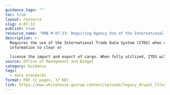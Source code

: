```yaml
---
guidance_tags: ""
toc: true
layout: resource
slug: m-07-23
publish: true
resource_name: "OMB M-07-23: Requiring Agency Use of the International Trade Data System"
description: >-
  Requires the use of the International Trade Data System (ITDS) when collecting
  information to clear or

  license the import and export of cargo. When fully utilized, ITDS will help us reduce redundant information collections, efficiently regulate the flow of commerce, and effectively enforce international trade laws. Dated September 10, 2007.
source: Office of Management and Budget
category: Guidance
tags:
  - data standards
format: PDF (2 pages, 37 KB)
link: https://www.whitehouse.gov/wp-content/uploads/legacy_drupal_files/omb/memoranda/2007/m07-23.pdf
---
```

